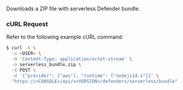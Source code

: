 Downloads a ZIP file with serverless Defender bundle.

### cURL Request

Refer to the following example cURL command:

```bash
$ curl -k \
  -u <USER> \
  -H 'Content-Type: application/octet-stream' \
  -o serverless_bundle.zip \
  -X POST \
  -d '{"provider": ["aws"], "runtime": ["nodejs14.x"]}' \
  "https://<CONSOLE>/api/v<VERSION>/defenders/serverless/bundle"